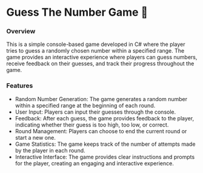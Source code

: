 <h1> Guess The Number Game 🤔</h1>
<h3>Overview</h3>
This is a simple console-based game developed in C# where the player tries to guess a randomly chosen number within a specified range. The game provides an interactive experience where players can guess numbers, receive feedback on their guesses, and track their progress throughout the game.

<h3>Features</h3>
<ul>
<li>Random Number Generation: The game generates a random number within a specified range at the beginning of each round.
<li>User Input: Players can input their guesses through the console.
<li>Feedback: After each guess, the game provides feedback to the player, indicating whether their guess is too high, too low, or correct.
<li>Round Management: Players can choose to end the current round or start a new one.
<li>Game Statistics: The game keeps track of the number of attempts made by the player in each round.
<li>Interactive Interface: The game provides clear instructions and prompts for the player, creating an engaging and interactive experience.
</ul>
